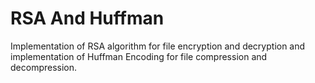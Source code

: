 # RSA And Huffman
Implementation of RSA algorithm for file encryption and decryption and implementation of Huffman Encoding for file compression and decompression.
